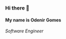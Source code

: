 <h3>Hi there 👋</h3>

<h4>My name is Odenir Gomes</h4>
<i>Software Engineer</i>

<!--
**odenirdev/odenirdev** is a ✨ _special_ ✨ repository because its `README.md` (this file) appears on your GitHub profile.

Here are some ideas to get you started:

- 🔭 I’m currently working on Javascript and Javascript librarys
- 🌱 I’m currently learning more about React
- 👯 Collaborate on React OG Librarys
- 🤔 I’m looking for help with ...
- 💬 Ask me about ...
- 📫 How to reach me: ...
- 😄 Pronouns: ...
- ⚡ Fun fact: ...
-->
